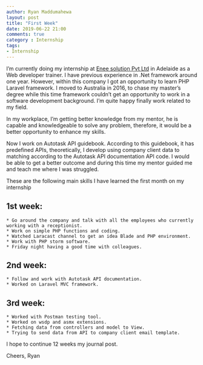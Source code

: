 ```yaml
---
author: Ryan Maddumahewa
layout: post
title: "First Week"
date: 2019-06-22 21:00
comments: true
category : Internship
tags:
- Internship
---
```


I’m currently doing my internship at [Enee solution Pvt Ltd](https://enee.com.au) in Adelaide as a Web developer trainer. I have previous experience in .Net framework around one year. However, within this company I got an opportunity to learn PHP Laravel framework. I moved to Australia in 2016, to chase my master’s degree while this time framework couldn’t get an opportunity to work in a software development background. I’m quite happy finally work related to my field.

In my workplace, I’m getting better knowledge from my mentor, he is capable and knowledgeable to solve any problem, therefore, it would be a better opportunity to enhance my skills.

Now I work on Autotask API guidebook. According to this guidebook, it has predefined APIs, theoretically, I develop using company client data to matching according to the Autotask API documentation API code. I would be able to get a better outcome and during this time my mentor guided me and teach me where I was struggled.

These are the following main skills I have learned the first month on my internship

## 1st week: 

    * Go around the company and talk with all the employees who currently working with a receptionist.
    * Work on simple PHP functions and coding.
    * Watched Laracast channel to get an idea Blade and PHP environment.
    * Work with PHP storm software.
    * Friday night having a good time with colleagues.

## 2nd week: 

    * Follow and work with Autotask API documentation.
    * Worked on Laravel MVC framework.

## 3rd week: 

    * Worked with Postman testing tool.
    * Worked on wsdp and asmx extensions.
    * Fetching data from controllers and model to View.
    * Trying to send data from API to company client email template.



I hope to continue 12 weeks my journal post. 

Cheers,
Ryan
